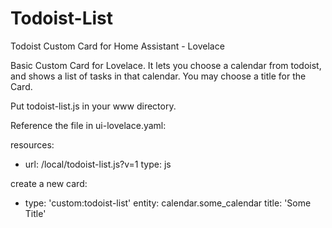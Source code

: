 # Todoist-List
Todoist Custom Card for Home Assistant - Lovelace

Basic Custom Card for Lovelace.
It lets you choose a calendar from todoist, and shows a list of tasks in that calendar.
You may choose a title for the Card.

Put todoist-list.js in your www directory.

Reference the file in ui-lovelace.yaml:

resources:
  - url: /local/todoist-list.js?v=1
    type: js

create a new card:

- type: 'custom:todoist-list'
      entity: calendar.some_calendar
      title: 'Some Title'
